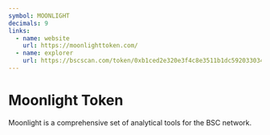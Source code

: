 ```yaml
---
symbol: MOONLIGHT
decimals: 9
links:
  - name: website
    url: https://moonlighttoken.com/
  - name: explorer
    url: https://bscscan.com/token/0xb1ced2e320e3f4c8e3511b1dc59203303493f382
---
```


# Moonlight Token

Moonlight is a comprehensive set of analytical tools for the BSC network.
